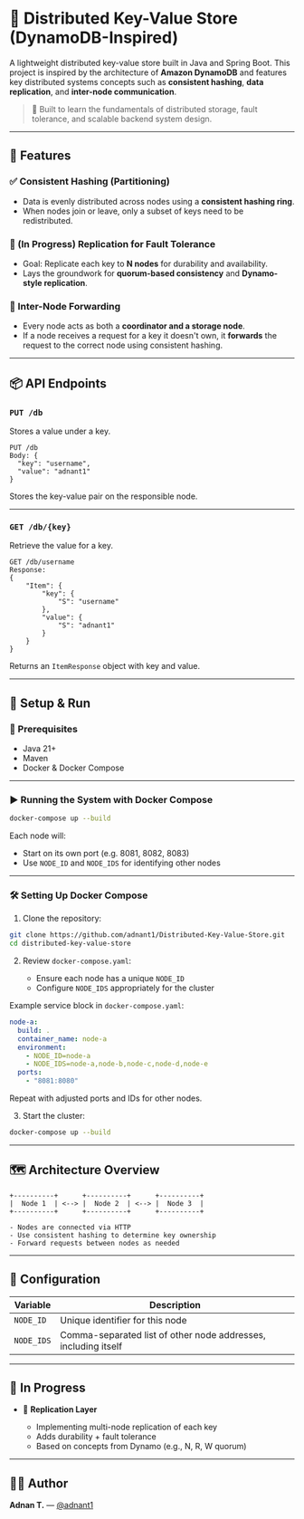 # 🔐 Distributed Key-Value Store (DynamoDB-Inspired)

A lightweight distributed key-value store built in Java and Spring Boot. This project is inspired by the architecture of **Amazon DynamoDB** and features key distributed systems concepts such as **consistent hashing**, **data replication**, and **inter-node communication**.

> 🧠 Built to learn the fundamentals of distributed storage, fault tolerance, and scalable backend system design.

---

## 🚀 Features

### ✅ Consistent Hashing (Partitioning)

- Data is evenly distributed across nodes using a **consistent hashing ring**.
- When nodes join or leave, only a subset of keys need to be redistributed.

### 🧪 (In Progress) Replication for Fault Tolerance

- Goal: Replicate each key to **N nodes** for durability and availability.
- Lays the groundwork for **quorum-based consistency** and **Dynamo-style replication**.

### 🔁 Inter-Node Forwarding

- Every node acts as both a **coordinator and a storage node**.
- If a node receives a request for a key it doesn't own, it **forwards** the request to the correct node using consistent hashing.

---

## 📦 API Endpoints

### `PUT /db`

Stores a value under a key.

```http
PUT /db
Body: {
  "key": "username",
  "value": "adnant1"
}
```

Stores the key-value pair on the responsible node.

---

### `GET /db/{key}`

Retrieve the value for a key.

```http
GET /db/username
Response:
{
    "Item": {
        "key": {
            "S": "username"
        },
        "value": {
            "S": "adnant1"
        }
    }
}
```

Returns an `ItemResponse` object with key and value.

---

## 🧪 Setup & Run

### 🔧 Prerequisites

- Java 21+
- Maven
- Docker & Docker Compose

---

### ▶️ Running the System with Docker Compose

```bash
docker-compose up --build
```

Each node will:

- Start on its own port (e.g. 8081, 8082, 8083)
- Use `NODE_ID` and `NODE_IDS` for identifying other nodes

---

### 🛠 Setting Up Docker Compose

1. Clone the repository:

```bash
git clone https://github.com/adnant1/Distributed-Key-Value-Store.git
cd distributed-key-value-store
```

2. Review `docker-compose.yaml`:

   - Ensure each node has a unique `NODE_ID`
   - Configure `NODE_IDS` appropriately for the cluster

Example service block in `docker-compose.yaml`:

```yaml
node-a:
  build: .
  container_name: node-a
  environment:
    - NODE_ID=node-a
    - NODE_IDS=node-a,node-b,node-c,node-d,node-e
  ports:
    - "8081:8080"
```

Repeat with adjusted ports and IDs for other nodes.

3. Start the cluster:

```bash
docker-compose up --build
```

---

## 🗺 Architecture Overview

```
+----------+      +----------+      +----------+
|  Node 1  | <--> |  Node 2  | <--> |  Node 3  |
+----------+      +----------+      +----------+

- Nodes are connected via HTTP
- Use consistent hashing to determine key ownership
- Forward requests between nodes as needed
```

---

## 🔧 Configuration

| Variable   | Description                                                    |
| ---------- | -------------------------------------------------------------- |
| `NODE_ID`  | Unique identifier for this node                                |
| `NODE_IDS` | Comma-separated list of other node addresses, including itself |

---

## 🚧 In Progress

- 🔁 **Replication Layer**

  - Implementing multi-node replication of each key
  - Adds durability + fault tolerance
  - Based on concepts from Dynamo (e.g., N, R, W quorum)

---

## 👨‍💻 Author

**Adnan T.** — [@adnant1](https://github.com/adnant1)
